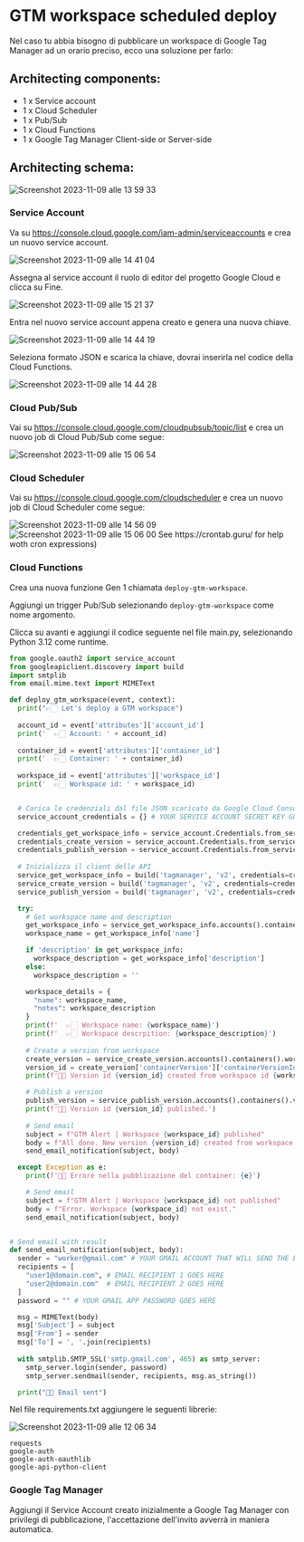 # GTM workspace scheduled deploy

Nel caso tu abbia bisogno di pubblicare un workspace di Google Tag Manager ad un orario preciso, ecco una soluzione per farlo:

## Architecting components:
- 1 x Service account
- 1 x Cloud Scheduler
- 1 x Pub/Sub
- 1 x Cloud Functions
- 1 x Google Tag Manager Client-side or Server-side

## Architecting schema:
<img alt="Screenshot 2023-11-09 alle 13 59 33" src="https://github.com/tommasomoretti/gtm-scheduled-deploy/assets/29273232/cf4d5bf4-3da2-4a84-80fc-feb2889d6ce8">


### Service Account
Va su https://console.cloud.google.com/iam-admin/serviceaccounts e crea un nuovo service account. 

<img alt="Screenshot 2023-11-09 alle 14 41 04" src="https://github.com/tommasomoretti/gtm-scheduled-deploy/assets/29273232/2a7cb2b6-bb22-4386-94c3-69160674d59f">

Assegna al service account il ruolo di editor del progetto Google Cloud e clicca su Fine. 

<img alt="Screenshot 2023-11-09 alle 15 21 37" src="https://github.com/tommasomoretti/gtm-scheduled-deploy/assets/29273232/57e5e2fc-2fa6-407c-9c9f-de64d7f8f46f">

Entra nel nuovo service account appena creato e genera una nuova chiave.

<img alt="Screenshot 2023-11-09 alle 14 44 19" src="https://github.com/tommasomoretti/gtm-scheduled-deploy/assets/29273232/fde742f0-c539-4d5f-bdab-77d8fa6e3fd0">

Seleziona formato JSON e scarica la chiave, dovrai inserirla nel codice della Cloud Functions.

<img alt="Screenshot 2023-11-09 alle 14 44 28" src="https://github.com/tommasomoretti/gtm-scheduled-deploy/assets/29273232/4a1c9c96-8297-4313-bb57-f6f8d729379a">


### Cloud Pub/Sub
Vai su https://console.cloud.google.com/cloudpubsub/topic/list e crea un nuovo job di Cloud Pub/Sub come segue:

<img alt="Screenshot 2023-11-09 alle 15 06 54" src="https://github.com/tommasomoretti/gtm-scheduled-deploy/assets/29273232/eb9a484f-72d6-4c48-98b3-0f382f61785c">


### Cloud Scheduler
Vai su https://console.cloud.google.com/cloudscheduler e crea un nuovo job di Cloud Scheduler come segue:
 
<img alt="Screenshot 2023-11-09 alle 14 56 09" src="https://github.com/tommasomoretti/gtm-scheduled-deploy/assets/29273232/1dbeab48-bde9-4b4c-90eb-d935d3261eb5">

<img alt="Screenshot 2023-11-09 alle 15 06 00" src="https://github.com/tommasomoretti/gtm-scheduled-deploy/assets/29273232/7f1679a9-ca48-4031-9f83-799a455596d6">
See https://crontab.guru/ for help woth cron expressions)

### Cloud Functions
Crea una nuova funzione Gen 1 chiamata ```deploy-gtm-workspace```.



Aggiungi un trigger Pub/Sub selezionando ```deploy-gtm-workspace``` come nome argomento.



Clicca su avanti e aggiungi il codice seguente nel file main.py, selezionando Python 3.12 come runtime.

``` python
from google.oauth2 import service_account
from googleapiclient.discovery import build
import smtplib
from email.mime.text import MIMEText

def deploy_gtm_workspace(event, context):
  print("👉🏻 Let's deploy a GTM workspace")
  
  account_id = event['attributes']['account_id']
  print('  👉🏻 Account: ' + account_id)
  
  container_id = event['attributes']['container_id']
  print('  👉🏻 Container: ' + container_id)
  
  workspace_id = event['attributes']['workspace_id']
  print('  👉🏻 Workspace id: ' + workspace_id)


  # Carica le credenziali dal file JSON scaricato da Google Cloud Console
  service_account_credentials = {} # YOUR SERVICE ACCOUNT SECRET KEY GOES HERE

  credentials_get_workspace_info = service_account.Credentials.from_service_account_info(service_account_credentials, scopes=['https://www.googleapis.com/auth/tagmanager.readonly'])
  credentials_create_version = service_account.Credentials.from_service_account_info(service_account_credentials, scopes=['https://www.googleapis.com/auth/tagmanager.edit.containerversions'])
  credentials_publish_version = service_account.Credentials.from_service_account_info(service_account_credentials, scopes=['https://www.googleapis.com/auth/tagmanager.publish'])
  
  # Inizializza il client delle API
  service_get_workspace_info = build('tagmanager', 'v2', credentials=credentials_get_workspace_info)
  service_create_version = build('tagmanager', 'v2', credentials=credentials_create_version)
  service_publish_version = build('tagmanager', 'v2', credentials=credentials_publish_version)

  try:
    # Get workspace name and description
    get_workspace_info = service_get_workspace_info.accounts().containers().workspaces().get(path=f'accounts/{account_id}/containers/{container_id}/workspaces/{workspace_id}').execute()
    workspace_name = get_workspace_info['name']

    if 'description' in get_workspace_info:
      workspace_description = get_workspace_info['description']
    else:
      workspace_description = ''

    workspace_details = {
      "name": workspace_name,
      "notes": workspace_description
    }
    print(f'  👉🏻 Workspace name: {workspace_name}')
    print(f'  👉🏻 Workspace descrpition: {workspace_description}')
    
    # Create a version from workspace
    create_version = service_create_version.accounts().containers().workspaces().create_version(path=f'accounts/{account_id}/containers/{container_id}/workspaces/{workspace_id}', body=workspace_details).execute()
    version_id = create_version['containerVersion']['containerVersionId']
    print(f'👍🏻 Version id {version_id} created from workspace id {workspace_id}.')

    # Publish a version
    publish_version = service_publish_version.accounts().containers().versions().publish(path=f'accounts/{account_id}/containers/{container_id}/versions/{version_id}').execute()
    print(f'👍🏻 Version id {version_id} published.')
    
    # Send email
    subject = f"GTM Alert | Workspace {workspace_id} published"
    body = f"All done. New version {version_id} created from workspace {workspace_id}."
    send_email_notification(subject, body)

  except Exception as e:
    print(f'🖕🏻 Errore nella pubblicazione del container: {e}')

    # Send email
    subject = f"GTM Alert | Workspace {workspace_id} not published"
    body = f"Error. Workspace {workspace_id} not exist."
    send_email_notification(subject, body)


# Send email with result
def send_email_notification(subject, body):
  sender = "worker@gmail.com" # YOUR GMAIL ACCOUNT THAT WILL SEND THE EMAIL GOES HERE
  recipients = [
    "user1@domain.com", # EMAIL RECIPIENT 1 GOES HERE
    "user2@domain.com"  # EMAIL RECIPIENT 2 GOES HERE
  ]
  password = "" # YOUR GMAIL APP PASSWORD GOES HERE

  msg = MIMEText(body)
  msg['Subject'] = subject
  msg['From'] = sender
  msg['To'] = ', '.join(recipients)
  
  with smtplib.SMTP_SSL('smtp.gmail.com', 465) as smtp_server:
    smtp_server.login(sender, password)
    smtp_server.sendmail(sender, recipients, msg.as_string())

  print("👍🏻 Email sent")
```

Nel file requirements.txt aggiungere le seguenti librerie:

<img alt="Screenshot 2023-11-09 alle 12 06 34" src="https://github.com/tommasomoretti/gtm-scheduled-deploy/assets/29273232/a2eab7d8-da53-458b-937e-e6181eb0e160">

```
requests
google-auth
google-auth-oauthlib
google-api-python-client
```


### Google Tag Manager
Aggiungi il Service Account creato inizialmente a Google Tag Manager con privilegi di pubblicazione, l'accettazione dell'invito avverrà in maniera automatica.
